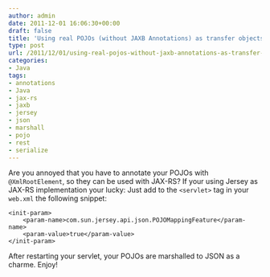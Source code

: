```yaml
---
author: admin
date: 2011-12-01 16:06:30+00:00
draft: false
title: 'Using real POJOs (without JAXB Annotations) as transfer objects with JAX-RS '
type: post
url: /2011/12/01/using-real-pojos-without-jaxb-annotations-as-transfer-objects-with-jax-rs/
categories:
- Java
tags:
- annotations
- Java
- jax-rs
- jaxb
- jersey
- json
- marshall
- pojo
- rest
- serialize
---
```


Are you annoyed that you have to annotate your POJOs with `@XmlRootElement`, so they can be used with JAX-RS? If your using Jersey as JAX-RS implementation your lucky: Just add to the `<servlet>` tag in your `web.xml` the following snippet:


    
    
    <init-param>
    	<param-name>com.sun.jersey.api.json.POJOMappingFeature</param-name>
    	<param-value>true</param-value>
    </init-param>
    



After restarting your servlet, your POJOs are marshalled to JSON as a charme. Enjoy!
